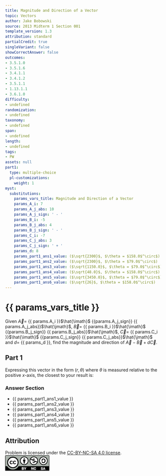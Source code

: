 ```yaml
---
title: Magnitude and Direction of a Vector
topic: Vectors
author: Jake Bobowski
source: 2013 Midterm 1 Section 001
template_version: 1.3
attribution: standard
partialCredit: true
singleVariant: false
showCorrectAnswer: false
outcomes:
- 3.5.1.0
- 3.5.1.6
- 3.4.1.1
- 3.4.1.2
- 3.5.1.1
- 1.13.1.1
- 3.6.1.0
difficulty:
- undefined
randomization:
- undefined
taxonomy:
- undefined
span:
- undefined
length:
- undefined
tags:
- PW
assets: null
part1:
  type: multiple-choice
  pl-customizations:
    weight: 1
myst:
  substitutions:
    params_vars_title: Magnitude and Direction of a Vector
    params_A_i: 7
    params_A_j_abs: 10
    params_A_j_sign: ' - '
    params_B_i: -5
    params_B_j_abs: 4
    params_B_j_sign: ' - '
    params_C_i: -7
    params_C_j_abs: 3
    params_C_j_sign: ' + '
    params_d: 8
    params_part1_ans1_value: ($\sqrt{2300}$, $\theta = $158.0$^\circ$)
    params_part1_ans2_value: ($\sqrt{2300}$, $\theta = $79.0$^\circ$)
    params_part1_ans3_value: ($\sqrt{1150.0}$, $\theta = $79.0$^\circ$)
    params_part1_ans4_value: ($\sqrt{48.0}$, $\theta = $158.0$^\circ$)
    params_part1_ans5_value: ($\sqrt{3450.0}$, $\theta = $79.0$^\circ$)
    params_part1_ans6_value: ($\sqrt{26}$, $\theta = $158.0$^\circ$)
---
```

# {{ params_vars_title }}
Given $\vec{A} =$ {{ params.A_i }}$\hat{\imath}$ {{params.A_j_sign}} {{ params.A_j_abs}}$\hat{\jmath}$, $\vec{B} =$ {{ params.B_i }}$\hat{\imath}$ {{params.B_j_sign}} {{ params.B_j_abs}}$\hat{\jmath}$, $\vec{C} =$ {{ params.C_i }}$\hat{\imath}$ {{params.C_j_sign}} {{ params.C_j_abs}}$\hat{\jmath}$ and $d=$ {{ params_d }}, find the magnitude and direction of $\vec{A}-\vec{B}+d\vec{C}$.

## Part 1

Expressing this vector in the form $(r,\theta)$ where $\theta$ is measured relative to the positive $x$-axis, the closest to your result is:

### Answer Section

- {{ params_part1_ans1_value }}
- {{ params_part1_ans2_value }}
- {{ params_part1_ans3_value }}
- {{ params_part1_ans4_value }}
- {{ params_part1_ans5_value }}
- {{ params_part1_ans6_value }}

## Attribution

Problem is licensed under the [CC-BY-NC-SA 4.0 license](https://creativecommons.org/licenses/by-nc-sa/4.0/).<br> ![The Creative Commons 4.0 license requiring attribution-BY, non-commercial-NC, and share-alike-SA license.](https://raw.githubusercontent.com/firasm/bits/master/by-nc-sa.png)
